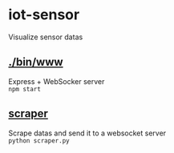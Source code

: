 # iot-sensor 
Visualize sensor datas

## [./bin/www](./bin/www)
Express + WebSocker server  
`npm start`

## [scraper](./scraper.py)
Scrape datas and send it to a websocket server  
`python scraper.py`
